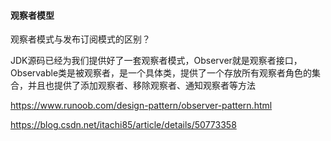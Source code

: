 #### 观察者模型

观察者模式与发布订阅模式的区别？

JDK源码已经为我们提供好了一套观察者模式，Observer就是观察者接口，Observable类是被观察者，是一个具体类，提供了一个存放所有观察者角色的集合，并且也提供了添加观察者、移除观察者、通知观察者等方法

https://www.runoob.com/design-pattern/observer-pattern.html

https://blog.csdn.net/itachi85/article/details/50773358